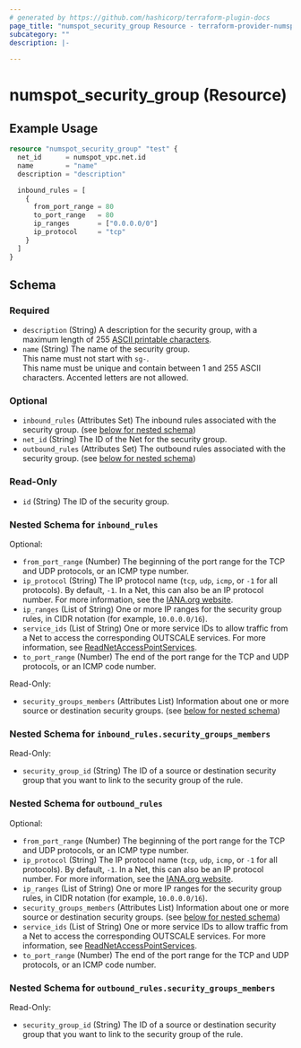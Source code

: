```yaml
---
# generated by https://github.com/hashicorp/terraform-plugin-docs
page_title: "numspot_security_group Resource - terraform-provider-numspot"
subcategory: ""
description: |-
  
---
```


# numspot_security_group (Resource)



## Example Usage

```terraform
resource "numspot_security_group" "test" {
  net_id      = numspot_vpc.net.id
  name        = "name"
  description = "description"

  inbound_rules = [
    {
      from_port_range = 80
      to_port_range   = 80
      ip_ranges       = ["0.0.0.0/0"]
      ip_protocol     = "tcp"
    }
  ]
}
```

<!-- schema generated by tfplugindocs -->
## Schema

### Required

- `description` (String) A description for the security group, with a maximum length of 255 [ASCII printable characters](https://en.wikipedia.org/wiki/ASCII#Printable_characters).
- `name` (String) The name of the security group.<br />
This name must not start with `sg-`.</br>
This name must be unique and contain between 1 and 255 ASCII characters. Accented letters are not allowed.

### Optional

- `inbound_rules` (Attributes Set) The inbound rules associated with the security group. (see [below for nested schema](#nestedatt--inbound_rules))
- `net_id` (String) The ID of the Net for the security group.
- `outbound_rules` (Attributes Set) The outbound rules associated with the security group. (see [below for nested schema](#nestedatt--outbound_rules))

### Read-Only

- `id` (String) The ID of the security group.

<a id="nestedatt--inbound_rules"></a>
### Nested Schema for `inbound_rules`

Optional:

- `from_port_range` (Number) The beginning of the port range for the TCP and UDP protocols, or an ICMP type number.
- `ip_protocol` (String) The IP protocol name (`tcp`, `udp`, `icmp`, or `-1` for all protocols). By default, `-1`. In a Net, this can also be an IP protocol number. For more information, see the [IANA.org website](https://www.iana.org/assignments/protocol-numbers/protocol-numbers.xhtml).
- `ip_ranges` (List of String) One or more IP ranges for the security group rules, in CIDR notation (for example, `10.0.0.0/16`).
- `service_ids` (List of String) One or more service IDs to allow traffic from a Net to access the corresponding OUTSCALE services. For more information, see [ReadNetAccessPointServices](#readnetaccesspointservices).
- `to_port_range` (Number) The end of the port range for the TCP and UDP protocols, or an ICMP code number.

Read-Only:

- `security_groups_members` (Attributes List) Information about one or more source or destination security groups. (see [below for nested schema](#nestedatt--inbound_rules--security_groups_members))

<a id="nestedatt--inbound_rules--security_groups_members"></a>
### Nested Schema for `inbound_rules.security_groups_members`

Read-Only:

- `security_group_id` (String) The ID of a source or destination security group that you want to link to the security group of the rule.



<a id="nestedatt--outbound_rules"></a>
### Nested Schema for `outbound_rules`

Optional:

- `from_port_range` (Number) The beginning of the port range for the TCP and UDP protocols, or an ICMP type number.
- `ip_protocol` (String) The IP protocol name (`tcp`, `udp`, `icmp`, or `-1` for all protocols). By default, `-1`. In a Net, this can also be an IP protocol number. For more information, see the [IANA.org website](https://www.iana.org/assignments/protocol-numbers/protocol-numbers.xhtml).
- `ip_ranges` (List of String) One or more IP ranges for the security group rules, in CIDR notation (for example, `10.0.0.0/16`).
- `security_groups_members` (Attributes List) Information about one or more source or destination security groups. (see [below for nested schema](#nestedatt--outbound_rules--security_groups_members))
- `service_ids` (List of String) One or more service IDs to allow traffic from a Net to access the corresponding OUTSCALE services. For more information, see [ReadNetAccessPointServices](#readnetaccesspointservices).
- `to_port_range` (Number) The end of the port range for the TCP and UDP protocols, or an ICMP code number.

<a id="nestedatt--outbound_rules--security_groups_members"></a>
### Nested Schema for `outbound_rules.security_groups_members`

Read-Only:

- `security_group_id` (String) The ID of a source or destination security group that you want to link to the security group of the rule.
